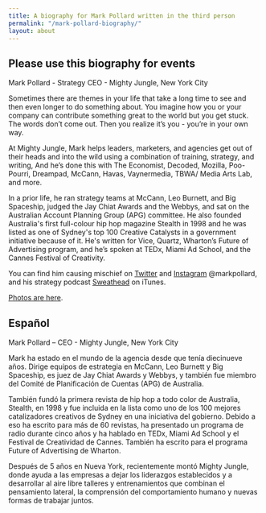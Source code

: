 ```yaml
---
title: A biography for Mark Pollard written in the third person
permalink: "/mark-pollard-biography/"
layout: about
---
```


## Please use this biography for events

Mark Pollard - Strategy CEO - Mighty Jungle, New York City

Sometimes there are themes in your life that take a long time to see and then even longer to do something about. You imagine how you or your company can contribute something great to the world but you get stuck. The words don’t come out. Then you realize it’s you - you’re in your own way.

At Mighty Jungle, Mark helps leaders, marketers, and agencies get out of their heads and into the wild using a combination of training, strategy, and writing, And he’s done this with The Economist, Decoded, Mozilla, Poo-Pourri, Dreampad, McCann, Havas, Vaynermedia, TBWA/ Media Arts Lab, and more.

In a prior life, he ran strategy teams at McCann, Leo Burnett, and Big Spaceship, judged the Jay Chiat Awards and the Webbys, and sat on the Australian Account Planning Group (APG) committee. He also founded Australia's first full-colour hip hop magazine Stealth in 1998 and he was listed as one of Sydney's top 100 Creative Catalysts in a government initiative because of it. He's written for Vice, Quartz, Wharton’s Future of Advertising program, and he’s spoken at TEDx, Miami Ad School, and the Cannes Festival of Creativity.

You can find him causing mischief on [Twitter](http://www.twitter.com/markpollard) and [Instagram](http://www.instagram.com/markpollard) @markpollard, and his strategy podcast [Sweathead](http://www.sweathead.co) on iTunes.

[Photos are here](https://drive.google.com/drive/u/1/folders/1KMT-JFTuGgyJ2pVWbdFMfpxMfYmssK-E).

## Español

Mark Pollard – CEO - Mighty Jungle, New York City

Mark ha estado en el mundo de la agencia desde que tenía diecinueve años. Dirige equipos de estrategia en McCann, Leo Burnett y Big Spaceship, es juez de Jay Chiat Awards y Webbys, y también fue miembro del Comité de Planificación de Cuentas (APG) de Australia.

También fundó la primera revista de hip hop a todo color de Australia, Stealth, en 1998 y fue incluida en la lista como uno de los 100 mejores catalizadores creativos de Sydney en una iniciativa del gobierno. Debido a eso ha escrito para más de 60 revistas, ha presentado un programa de radio durante cinco años y ha hablado en TEDx, Miami Ad School y el Festival de Creatividad de Cannes. También ha escrito para el programa Future of Advertising de Wharton.

Después de 5 años en Nueva York, recientemente montó Mighty Jungle, donde ayuda a las empresas a dejar los liderazgos establecidos y a desarrollar al aire libre talleres y entrenamientos que combinan el pensamiento lateral, la comprensión del comportamiento humano y nuevas formas de trabajar juntos.
